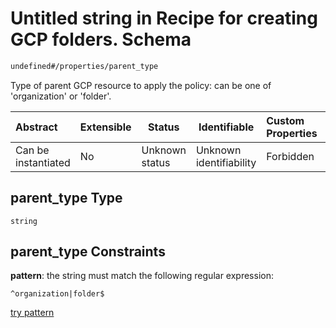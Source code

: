 # Untitled string in Recipe for creating GCP folders. Schema

```txt
undefined#/properties/parent_type
```

Type of parent GCP resource to apply the policy: can be one of 'organization' or 'folder'.


| Abstract            | Extensible | Status         | Identifiable            | Custom Properties | Additional Properties | Access Restrictions | Defined In                                                        |
| :------------------ | ---------- | -------------- | ----------------------- | :---------------- | --------------------- | ------------------- | ----------------------------------------------------------------- |
| Can be instantiated | No         | Unknown status | Unknown identifiability | Forbidden         | Allowed               | none                | [folder.schema.json\*](folder.schema.json "open original schema") |

## parent_type Type

`string`

## parent_type Constraints

**pattern**: the string must match the following regular expression: 

```regexp
^organization|folder$
```

[try pattern](https://regexr.com/?expression=%5Eorganization%7Cfolder%24 "try regular expression with regexr.com")
